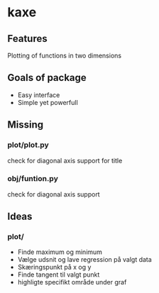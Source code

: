 # kaxe

## Features

Plotting of functions in two dimensions


## Goals of package

- Easy interface
- Simple yet powerfull



## Missing

### plot/plot.py
check for diagonal axis support for title

### obj/funtion.py
check for diagonal axis support

## Ideas

### plot/

- Finde maximum og minimum
- Vælge udsnit og lave regression på valgt data
- Skæringspunkt på x og y
- Finde tangent til valgt punkt
- highligte specifikt område under graf

